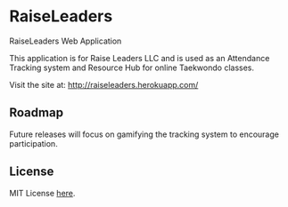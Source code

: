 # RaiseLeaders
RaiseLeaders Web Application

This application is for Raise Leaders LLC and is used as an Attendance Tracking system and Resource Hub for online Taekwondo classes.

Visit the site at: http://raiseleaders.herokuapp.com/

## Roadmap
Future releases will focus on gamifying the tracking system to encourage participation.

## License
MIT License [here](https://github.com/nanthony007/RaiseLeaders/blob/master/LICENSE).
